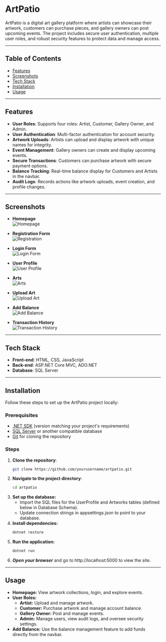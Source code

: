 # ArtPatio

ArtPatio is a digital art gallery platform where artists can showcase their artwork, customers can purchase pieces, and gallery owners can post upcoming events. The project includes secure user authentication, multiple user roles, and robust security features to protect data and manage access.

---

## Table of Contents
- [Features](#features)
- [Screenshots](#screenshots)
- [Tech Stack](#tech-stack)
- [Installation](#installation)
- [Usage](#usage)

---

## Features

- **User Roles**: Supports four roles: Artist, Customer, Gallery Owner, and Admin.
- **User Authentication**: Multi-factor authentication for account security.
- **Artwork Uploads**: Artists can upload and display artwork with unique names for integrity.
- **Event Management**: Gallery owners can create and display upcoming events.
- **Secure Transactions**: Customers can purchase artwork with secure payment options.
- **Balance Tracking**: Real-time balance display for Customers and Artists in the navbar.
- **Audit Logs**: Records actions like artwork uploads, event creation, and profile changes.

---

## Screenshots

- **Homepage**  
  ![Homepage](ArtPatio/screenshots/index.png)

- **Registration Form**  
  ![Registration](ArtPatio/screenshots/signup.png)

- **Login Form**  
  ![Login Form](ArtPatio/screenshots/login.png)

- **User Profile**  
  ![User Profile](ArtPatio/screenshots/profile.png)

- **Arts**  
  ![Arts](ArtPatio/screenshots/arts.png)

- **Upload Art**  
  ![Upload Art](ArtPatio/screenshots/uploadart.png)

- **Add Balance**  
  ![Add Balance](ArtPatio/screenshots/addbalance.png)

- **Transaction History**  
  ![Transaction History](ArtPatio/screenshots/transactionhistory.png)

---

## Tech Stack

- **Front-end**: HTML, CSS, JavaScript
- **Back-end**: ASP.NET Core MVC, ADO.NET
- **Database**: SQL Server

---

## Installation

Follow these steps to set up the ArtPatio project locally:

### Prerequisites

- [.NET SDK](https://dotnet.microsoft.com/download) (version matching your project's requirements)
- [SQL Server](https://www.microsoft.com/en-us/sql-server/sql-server-downloads) or another compatible database
- [Git](https://git-scm.com/) for cloning the repository

### Steps

1. **Clone the repository**:
   ```bash
   git clone https://github.com/yourusername/artpatio.git
2. **Navigate to the project directory**:
   ```bash
   cd artpatio
3. **Set up the database:**
   - Import the SQL files for the UserProfile and Artworks tables (defined below in Database Schema).
   - Update connection strings in appsettings.json to point to your database.
4. **Install dependencies:**
   ```bash
   dotnet restore
5. **Run the application:**
   ```bash
   dotnet run
6. ***Open your browser*** and go to http://localhost:5000 to view the site.

---
## Usage
- **Homepage:** View artwork collections, login, and explore events.
- **User Roles:**
  - **Artist:** Upload and manage artwork.
  - **Customer:** Purchase artwork and manage account balance.
  - **Gallery Owner:** Post and manage events.
  - **Admin:** Manage users, view audit logs, and oversee security settings.
- **Add Balance:** Use the balance management feature to add funds directly from the navbar.


